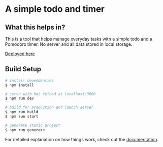 # A simple todo and timer 

## What this helps in?

This is a tool that helps manage everyday tasks with a simple todo and a Pomodoro timer. No server and all data stored in local storage. 

[Deployed here](https://todo-and-timer.onrender.com/)

## Build Setup

```bash
# install dependencies
$ npm install

# serve with hot reload at localhost:3000
$ npm run dev

# build for production and launch server
$ npm run build
$ npm run start

# generate static project
$ npm run generate
```

For detailed explanation on how things work, check out the [documentation](https://nuxtjs.org).
